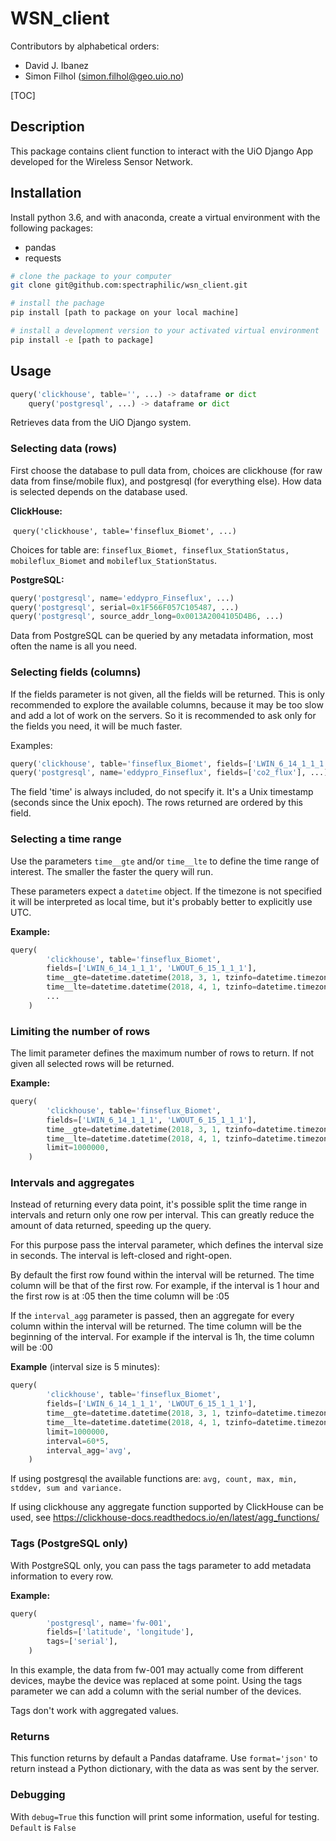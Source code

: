 # WSN_client

Contributors by alphabetical orders:

- David J. Ibanez
- Simon Filhol (simon.filhol@geo.uio.no)

[TOC]

## Description

This package contains client function to interact with the UiO Django App developed for the Wireless Sensor Network. 

## Installation

Install python 3.6, and with anaconda, create a virtual environment with the following packages: 

- pandas 
- requests
```sh
# clone the package to your computer
git clone git@github.com:spectraphilic/wsn_client.git

# install the pachage
pip install [path to package on your local machine]

# install a development version to your activated virtual environment
pip install -e [path to package]
```

## Usage

```python
query('clickhouse', table='', ...) -> dataframe or dict
    query('postgresql', ...) -> dataframe or dict
```

Retrieves data from the UiO Django system.

### Selecting data (rows)

First choose the database to pull data from, choices are
clickhouse (for raw data from finse/mobile flux), and postgresql (for
everything else). How data is selected depends on the database used.

**ClickHouse:**

​    `query('clickhouse', table='finseflux_Biomet', ...)`

Choices for table are: `finseflux_Biomet, finseflux_StationStatus,
mobileflux_Biomet` and `mobileflux_StationStatus`.

**PostgreSQL:**

```python
query('postgresql', name='eddypro_Finseflux', ...)
query('postgresql', serial=0x1F566F057C105487, ...)
query('postgresql', source_addr_long=0x0013A2004105D4B6, ...)
```

Data from PostgreSQL can be queried by any metadata information, most often
the name is all you need.

### Selecting fields (columns)

If the fields parameter is not given, all the fields will be returned. This
is only recommended to explore the available columns, because it may be too
slow and add a lot of work on the servers. So it is recommended to ask only
for the fields you need, it will be much faster.

Examples:

```python
query('clickhouse', table='finseflux_Biomet', fields=['LWIN_6_14_1_1_1', 'LWOUT_6_15_1_1_1'], ...)
query('postgresql', name='eddypro_Finseflux', fields=['co2_flux'], ...)
```



The field 'time' is always included, do not specify it. It's a Unix
timestamp (seconds since the Unix epoch). The rows returned are ordered by
this field.

### Selecting a time range

Use the parameters `time__gte` and/or `time__lte` to define the time range of
interest. The smaller the faster the query will run.

These parameters expect a `datetime` object. If the timezone is not specified
it will be interpreted as local time, but it's probably better to
explicitly use UTC.

**Example:**

```python
query(
        'clickhouse', table='finseflux_Biomet',
        fields=['LWIN_6_14_1_1_1', 'LWOUT_6_15_1_1_1'],
        time__gte=datetime.datetime(2018, 3, 1, tzinfo=datetime.timezone.utc),
        time__lte=datetime.datetime(2018, 4, 1, tzinfo=datetime.timezone.utc),
        ...
    )
```

### Limiting the number of rows

The limit parameter defines the maximum number of rows to return. If not
given all selected rows will be returned.

**Example:**

```python
query(
        'clickhouse', table='finseflux_Biomet',
        fields=['LWIN_6_14_1_1_1', 'LWOUT_6_15_1_1_1'],
        time__gte=datetime.datetime(2018, 3, 1, tzinfo=datetime.timezone.utc),
        time__lte=datetime.datetime(2018, 4, 1, tzinfo=datetime.timezone.utc),
        limit=1000000,
    )
```

### Intervals and aggregates

Instead of returning every data point, it's possible split the time range
in intervals and return only one row per interval. This can greatly reduce
the amount of data returned, speeding up the query.

For this purpose pass the interval parameter, which defines the interval
size in seconds. The interval is left-closed and right-open.

By default the first row found within the interval will be returned. The
time column will be that of the first row. For example, if the interval
is 1 hour and the first row is at :05 then the time column will be :05

If the `interval_agg` parameter is passed, then an aggregate for every
column within the interval will be returned. The time column will be
the beginning of the interval. For example if the interval is 1h, the
time column will be :00

**Example** (interval size is 5 minutes):

```python
query(
        'clickhouse', table='finseflux_Biomet',
        fields=['LWIN_6_14_1_1_1', 'LWOUT_6_15_1_1_1'],
        time__gte=datetime.datetime(2018, 3, 1, tzinfo=datetime.timezone.utc),
        time__lte=datetime.datetime(2018, 4, 1, tzinfo=datetime.timezone.utc),
        limit=1000000,
        interval=60*5,
        interval_agg='avg',
    )
```

If using postgresql the available functions are: `avg, count, max, min,
stddev, sum and variance.`

If using clickhouse any aggregate function supported by ClickHouse can be
used, see https://clickhouse-docs.readthedocs.io/en/latest/agg_functions/

### Tags (PostgreSQL only)

With PostgreSQL only, you can pass the tags parameter to add metadata
information to every row.

**Example:**

```python
query(
        'postgresql', name='fw-001',
        fields=['latitude', 'longitude'],
        tags=['serial'],
    )
```

In this example, the data from fw-001 may actually come from different
devices, maybe the device was replaced at some point. Using the tags
parameter we can add a column with the serial number of the devices.

Tags don't work with aggregated values.

### Returns

This function returns by default a Pandas dataframe. Use `format='json'` to
return instead a Python dictionary, with the data as was sent by the server.

### Debugging

With `debug=True` this function will print some information, useful for
testing. `Default` is `False`